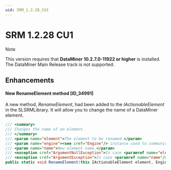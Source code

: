 ```yaml
---
uid: SRM_1.2.28_CU1
---
```


# SRM 1.2.28 CU1

> [!NOTE]
> This version requires that **DataMiner 10.2.7.0-11922 or higher** is installed. The DataMiner Main Release track is not supported.

## Enhancements

#### New RenameElement method [ID_34991]

A new method, *RenameElement*, had been added to the *IActionableElement* in the SLSRMLibrary. It will allow you to change the name of a DataMiner element.

```csharp
/// <summary>
/// Changes the name of an element.
/// </summary>
/// <param name="element">The element to be renamed.</param>
/// <param name="engine"><see cref="Engine"/> instance used to communicate with DataMiner.</param>
/// <param name="name">New element name.</param>
/// <exception cref="ArgumentNullException">In case <paramref name="element"/> or <paramref name="engine"/> are null.</exception>
/// <exception cref="ArgumentException">In case <paramref name="name"/> is null or white-space.</exception>
public static void RenameElement(this IActionableElement element, Engine engine, string name)
```
